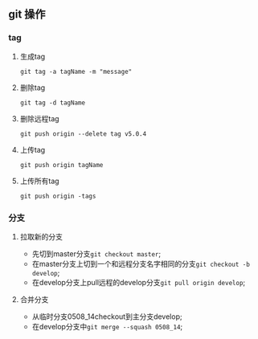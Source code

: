 ## git 操作

### tag
1. 生成tag

	`git tag -a tagName -m "message"`
	
2. 删除tag

	`git tag -d tagName`
	
3. 删除远程tag

	`git push origin --delete tag v5.0.4 `	
3. 上传tag

	`git push origin tagName`
	
4. 上传所有tag

	`git push origin -tags`
	
### 分支
1. 拉取新的分支
	* 先切到master分支`git checkout master`;
	* 在master分支上切到一个和远程分支名字相同的分支`git checkout -b develop`;
	* 在develop分支上pull远程的develop分支`git pull origin develop`;

2. 合并分支
	* 从临时分支0508_14checkout到主分支develop;
	* 在develop分支中`git merge --squash 0508_14`;

